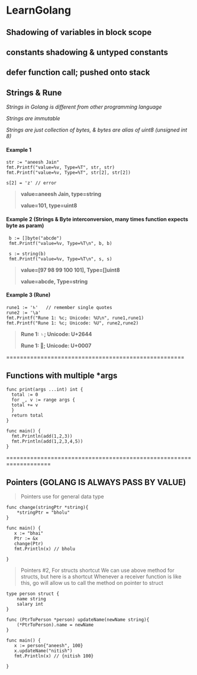 # LearnGolang

## Shadowing of variables in block scope
## constants shadowing & untyped constants
## defer function call; pushed onto stack

## Strings & Rune
*Strings in Golang is different from other programming language*

*Strings are immutable*

*Strings are just collection of bytes, & bytes are alias of uint8 (unsigned int 8)*
#### Example 1
```golang
str := "aneesh Jain"
fmt.Printf("value=%v, Type=%T", str, str)
fmt.Printf("value=%v, Type=%T", str[2], str[2])

s[2] = 'z' // error
 ```
>**value=aneesh Jain, type=string**
>
>**value=101, type=uint8**

#### Example 2 (Strings & Byte interconversion, many times function expects byte as param)
```golang
 b := []byte("abcde")
 fmt.Printf("value=%v, Type=%T\n", b, b)

 s := string(b)
 fmt.Printf("value=%v, Type=%T\n", s, s)
```
> **value=[97 98 99 100 101], Type=[]uint8**
> 
> **value=abcde, Type=string**

#### Example 3 (Rune)
```golang
rune1 := '♄'   // remember single quotes
rune2 := '\a'
fmt.Printf("Rune 1: %c; Unicode: %U\n", rune1,rune1)
fmt.Printf("Rune 1: %c; Unicode: %U", rune2,rune2)
```
> **Rune 1: ♄; Unicode: U+2644**
>
> **Rune 1: ; Unicode: U+0007**



====================================================

## Functions with multiple *args

```golang
func print(args ...int) int {
  total := 0
  for _, v := range args {
  total += v
  }
  return total
}

func main() {
  fmt.Println(add(1,2,3))
  fmt.Println(add(1,2,3,4,5))
}
```

===================================================================

## Pointers (GOLANG IS ALWAYS PASS BY VALUE)
> Pointers use for general data type
```golang
func change(stringPtr *string){
    *stringPtr = "bholu"
}

func main() {
   x := "bhai"
   Ptr := &x
   change(Ptr)
   fmt.Println(x) // bholu
   
}
```

> Pointers #2, For structs shortcut 
> We can use above method for structs, but here is a shortcut
> Whenever a receiver function is like this, go will allow us to call 
> the method on pointer to struct 
```golang
type person struct {
    name string
    salary int
}

func (PtrToPerson *person) updateName(newName string){
    (*PtrToPerson).name = newName
}

func main() {
   x := person{"aneesh", 100}
   x.updateName("nitish")
   fmt.Println(x) // {nitish 100}
   
}
```
